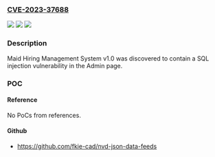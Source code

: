 ### [CVE-2023-37688](https://cve.mitre.org/cgi-bin/cvename.cgi?name=CVE-2023-37688)
![](https://img.shields.io/static/v1?label=Product&message=n%2Fa&color=blue)
![](https://img.shields.io/static/v1?label=Version&message=n%2Fa&color=blue)
![](https://img.shields.io/static/v1?label=Vulnerability&message=n%2Fa&color=brighgreen)

### Description

Maid Hiring Management System v1.0 was discovered to contain a SQL injection vulnerability in the Admin page.

### POC

#### Reference
No PoCs from references.

#### Github
- https://github.com/fkie-cad/nvd-json-data-feeds

